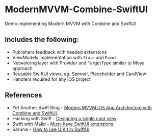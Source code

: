 # ModernMVVM-Combine-SwiftUI
Demo implementing Modern MVVM with Combine and SwiftUI

## Includes the following:
- Publishers feedback with needed extensions
- ViewModels implementation with `State` and `Event`
- Netwokring layer with Provider and TargetType similar to Moya approach
- Reusable SwiftUI views, eg. Spinner, Placeholder and CardView
- Handlers required for any iOS project

## References 
* Yet Another Swift Blog - [Modern MVVM iOS App Architecture with Combine and SwiftUI](https://www.vadimbulavin.com/modern-mvvm-ios-app-architecture-with-combine-and-swiftui).
* Hacking with Swift - [Designing a single card view](https://www.hackingwithswift.com/books/ios-swiftui/designing-a-single-card-view)
* Swift with Majid - [Must-have SwiftUI extensions](https://swiftwithmajid.com/2019/12/04/must-have-swiftui-extensions/)
* Sarunw - [How to use UIKit in SwiftUI](https://sarunw.com/posts/uikit-in-swiftui/)
